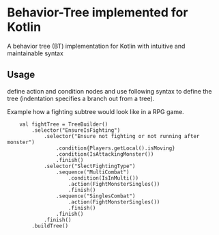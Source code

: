 # Behavior-Tree implemented for Kotlin
A behavior tree (BT) implementation for Kotlin with intuitive and maintainable syntax
## Usage
define action and condition nodes and use following syntax to define the tree (indentation specifies a branch out from a tree).

  
Example how a fighting subtree would look like in a RPG game.
```
    val fightTree = TreeBuilder()
        .selector("EnsureIsFighting")
            .selector("Ensure not fighting or not running after monster")
                .condition{Players.getLocal().isMoving}
                .condition(IsAttackingMonster())
                .finish()
            .selector("SlectFightingType")
                .sequence("MultiCombat")
                    .condition(IsInMulti())
                    .action(FightMonsterSingles())
                    .finish()
                .sequence("SinglesCombat")
                    .action(FightMonsterSingles())
                    .finish()
                .finish()
            .finish()
        .buildTree()
```
